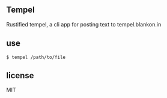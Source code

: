## Tempel

Rustified tempel, a cli app for posting text to tempel.blankon.in

## use

```
$ tempel /path/to/file
```

## license

MIT
